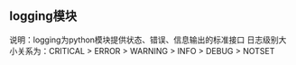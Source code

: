 **logging模块**
---
说明：logging为python模块提供状态、错误、信息输出的标准接口
日志级别大小关系为：CRITICAL > ERROR > WARNING > INFO > DEBUG > NOTSET